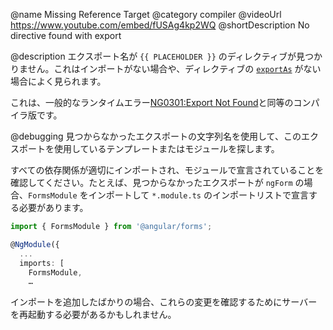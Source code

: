 @name Missing Reference Target
@category compiler
@videoUrl https://www.youtube.com/embed/fUSAg4kp2WQ
@shortDescription No directive found with export

@description
エクスポート名が `{{ PLACEHOLDER }}` のディレクティブが見つかりません。これはインポートがない場合や、ディレクティブの [`exportAs`](api/core/Directive#exportAs) がない場合によく見られます。


<div class="alert is-helpful">

これは、一般的なランタイムエラー[NG0301:Export Not Found](errors/NG0301)と同等のコンパイラ版です。

</div>

@debugging
見つからなかったエクスポートの文字列名を使用して、このエクスポートを使用しているテンプレートまたはモジュールを探します。

すべての依存関係が適切にインポートされ、モジュールで宣言されていることを確認してください。たとえば、見つからなかったエクスポートが `ngForm` の場合、`FormsModule` をインポートして `*.module.ts` のインポートリストで宣言する必要があります。


```typescript
import { FormsModule } from '@angular/forms';

@NgModule({
  ...
  imports: [
    FormsModule,
    …
```

インポートを追加したばかりの場合、これらの変更を確認するためにサーバーを再起動する必要があるかもしれません。
